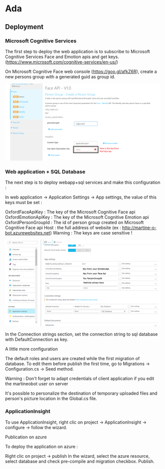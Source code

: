 # Ada

## Deployment
### Microsoft Cognitive Services

The first step to deploy the web application is to subscribe to Microsoft Cognitive Services Face and Emotion apis and get keys.(https://www.microsoft.com/cognitive-services/en-us/)

On Microsoft Cognitive Face web console (https://goo.gl/afkZ6R), create a new persons group with a generated guid as group id.

[![](/doc/assets/PersonGroupId.png)]()

### Web application + SQL Database

The next step is to deploy webapp+sql services and make this configuration :

In web application → Application Settings → App settings, the value of this keys must be set :

OxfordFaceApiKey : The key of the Microsoft Cognitive Face api
OxfordEmotionApiKey : The key of the Microsoft Cognitive Emotion api
OxfordPersonGroupId : The id of person group created on Microsoft Cognitive Face api
Host : the full address of website (ex : http://martine-o-bot.azurewebsites.net)
Warning : The keys are case sensitive !

[![](/doc/assets/KeyAzure.png)]()

In the Connection strings section, set the connection string to sql database with DefaultConnection as key.

A little more configuration

The default roles and users are created while the first migration of database. To edit them before publish the first time, go to Migrations → Configuration.cs → Seed method.

Warning : Don't forget to adapt credentials of client application if you edit the martineobot user on server

It's possible to personalize the destination of temporary uploaded files and person's picture location in the Global.cs file.

### ApplicationInsight

To use ApplicationInsight, right clic on project → ApplicationInsight → configure → follow the wizard.

Publication on azure

To deploy the application on azure :

Right clic on project → publish
In the wizard, select the azure resource, select database and check pre-compile and migration checkbox.
Publish.
